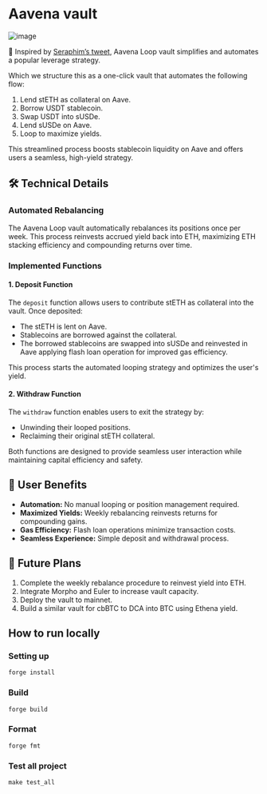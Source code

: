 # Aavena vault

![image](https://github.com/user-attachments/assets/bd0d0294-300b-45a3-8f79-3e03bc95afca)

🚀 Inspired by [Seraphim’s tweet](https://x.com/MacroMate8/status/1857308639486427210), Aavena Loop vault simplifies and automates a popular leverage strategy.

Which we structure this as a one-click vault that automates the following flow:

1. Lend stETH as collateral on Aave.
2. Borrow USDT stablecoin.
3. Swap USDT into sUSDe.
4. Lend sUSDe on Aave.
5. Loop to maximize yields.

This streamlined process boosts stablecoin liquidity on Aave and offers users a seamless, high-yield strategy.

## 🛠️ Technical Details

### Automated Rebalancing
The Aavena Loop vault automatically rebalances its positions once per week. This process reinvests accrued yield back into ETH, maximizing ETH stacking efficiency and compounding returns over time.

### Implemented Functions

#### 1. Deposit Function
The `deposit` function allows users to contribute stETH as collateral into the vault. Once deposited:
- The stETH is lent on Aave.
- Stablecoins are borrowed against the collateral.
- The borrowed stablecoins are swapped into sUSDe and reinvested in Aave applying flash loan operation for improved gas efficiency.

This process starts the automated looping strategy and optimizes the user's yield.

#### 2. Withdraw Function
The `withdraw` function enables users to exit the strategy by:
- Unwinding their looped positions.
- Reclaiming their original stETH collateral.

Both functions are designed to provide seamless user interaction while maintaining capital efficiency and safety.

## 🌟 User Benefits

- **Automation:** No manual looping or position management required.  
- **Maximized Yields:** Weekly rebalancing reinvests returns for compounding gains.  
- **Gas Efficiency:** Flash loan operations minimize transaction costs.  
- **Seamless Experience:** Simple deposit and withdrawal process.  

## 🔮 Future Plans

1. Complete the weekly rebalance procedure to reinvest yield into ETH.  
2. Integrate Morpho and Euler to increase vault capacity.  
3. Deploy the vault to mainnet.  
4. Build a similar vault for cbBTC to DCA into BTC using Ethena yield.


## How to run locally

### Setting up

```
forge install
```

### Build

```shell
forge build
```

### Format

```shell
forge fmt
```

### Test all project

```
make test_all
```

